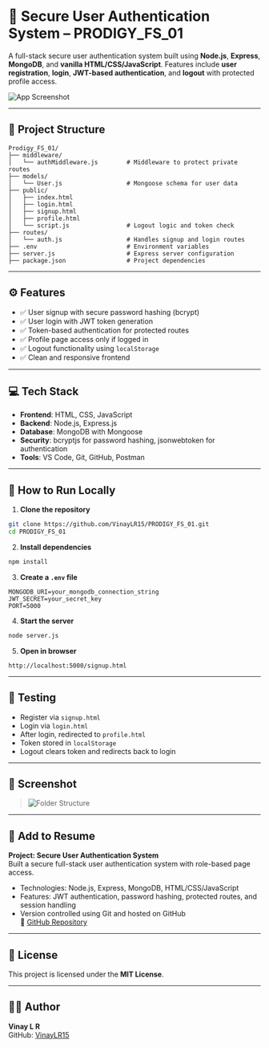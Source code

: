 
# 🔐 Secure User Authentication System – PRODIGY_FS_01

A full-stack secure user authentication system built using **Node.js**, **Express**, **MongoDB**, and **vanilla HTML/CSS/JavaScript**. Features include **user registration**, **login**, **JWT-based authentication**, and **logout** with protected profile access.

![App Screenshot](./your-screenshot-link.png)

---

## 📁 Project Structure

```
Prodigy_FS_01/
├── middleware/
│   └── authMiddleware.js        # Middleware to protect private routes
├── models/
│   └── User.js                  # Mongoose schema for user data
├── public/
│   ├── index.html
│   ├── login.html
│   ├── signup.html
│   ├── profile.html
│   └── script.js                # Logout logic and token check
├── routes/
│   └── auth.js                  # Handles signup and login routes
├── .env                         # Environment variables
├── server.js                    # Express server configuration
├── package.json                 # Project dependencies
```

---

## ⚙️ Features

- ✅ User signup with secure password hashing (bcrypt)
- ✅ User login with JWT token generation
- ✅ Token-based authentication for protected routes
- ✅ Profile page access only if logged in
- ✅ Logout functionality using `localStorage`
- ✅ Clean and responsive frontend

---

## 💻 Tech Stack

- **Frontend**: HTML, CSS, JavaScript
- **Backend**: Node.js, Express.js
- **Database**: MongoDB with Mongoose
- **Security**: bcryptjs for password hashing, jsonwebtoken for authentication
- **Tools**: VS Code, Git, GitHub, Postman

---

## 🚀 How to Run Locally

1. **Clone the repository**
```bash
git clone https://github.com/VinayLR15/PRODIGY_FS_01.git
cd PRODIGY_FS_01
```

2. **Install dependencies**
```bash
npm install
```

3. **Create a `.env` file**
```env
MONGODB_URI=your_mongodb_connection_string
JWT_SECRET=your_secret_key
PORT=5000
```

4. **Start the server**
```bash
node server.js
```

5. **Open in browser**
```
http://localhost:5000/signup.html
```

---

## 🧪 Testing

- Register via `signup.html`
- Login via `login.html`
- After login, redirected to `profile.html`
- Token stored in `localStorage`
- Logout clears token and redirects back to login

---

## 📸 Screenshot

> ![Folder Structure](./your-screenshot-link.png)

---

## 📌 Add to Resume

**Project: Secure User Authentication System**  
Built a secure full-stack user authentication system with role-based page access.  
- Technologies: Node.js, Express, MongoDB, HTML/CSS/JavaScript  
- Features: JWT authentication, password hashing, protected routes, and session handling  
- Version controlled using Git and hosted on GitHub  
🔗 [GitHub Repository](https://github.com/VinayLR15/PRODIGY_FS_01)

---

## 📄 License

This project is licensed under the **MIT License**.

---

## 🙋‍♂️ Author

**Vinay L R**  
GitHub: [VinayLR15](https://github.com/VinayLR15)
